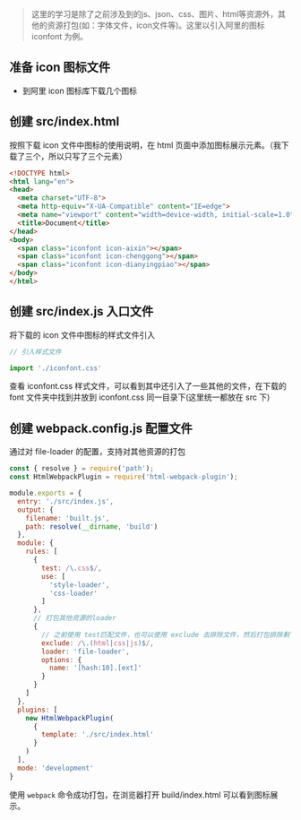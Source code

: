 > 这里的学习是除了之前涉及到的js、json、css、图片、html等资源外，其他的资源打包(如：字体文件，icon文件等)。这里以引入阿里的图标 iconfont 为例。

## 准备 icon 图标文件

- 到阿里 icon 图标库下载几个图标

## 创建 src/index.html

按照下载 icon 文件中图标的使用说明，在 html 页面中添加图标展示元素。（我下载了三个，所以只写了三个元素）

```html
<!DOCTYPE html>
<html lang="en">
<head>
  <meta charset="UTF-8">
  <meta http-equiv="X-UA-Compatible" content="IE=edge">
  <meta name="viewport" content="width=device-width, initial-scale=1.0">
  <title>Document</title>
</head>
<body>
  <span class="iconfont icon-aixin"></span>
  <span class="iconfont icon-chenggong"></span>
  <span class="iconfont icon-dianyingpiao"></span>
</body>
</html>
```

## 创建 src/index.js 入口文件

将下载的 icon 文件中图标的样式文件引入

```js
// 引入样式文件

import './iconfont.css'
```

查看 iconfont.css 样式文件，可以看到其中还引入了一些其他的文件，在下载的 font 文件夹中找到并放到 iconfont.css 同一目录下(这里统一都放在 src 下)

## 创建 webpack.config.js 配置文件

通过对 file-loader 的配置，支持对其他资源的打包

```js
const { resolve } = require('path');
const HtmlWebpackPlugin = require('html-webpack-plugin');

module.exports = {
  entry: './src/index.js',
  output: {
    filename: 'built.js',
    path: resolve(__dirname, 'build')
  },
  module: {
    rules: [
      {
        test: /\.css$/,
        use: [
          'style-loader',
          'css-loader'
        ]
      },
      // 打包其他资源的loader
      {
        // 之前使用 test匹配文件，也可以使用 exclude 去排除文件，然后打包排除剩下的
        exclude: /\.(html|css|js)$/,
        loader: 'file-loader',
        options: {
          name: '[hash:10].[ext]'
        }
      }
    ]
  },
  plugins: [
    new HtmlWebpackPlugin(
      {
        template: './src/index.html'
      }
    )
  ],
  mode: 'development'
}
```

使用 `webpack` 命令成功打包，在浏览器打开 build/index.html 可以看到图标展示。